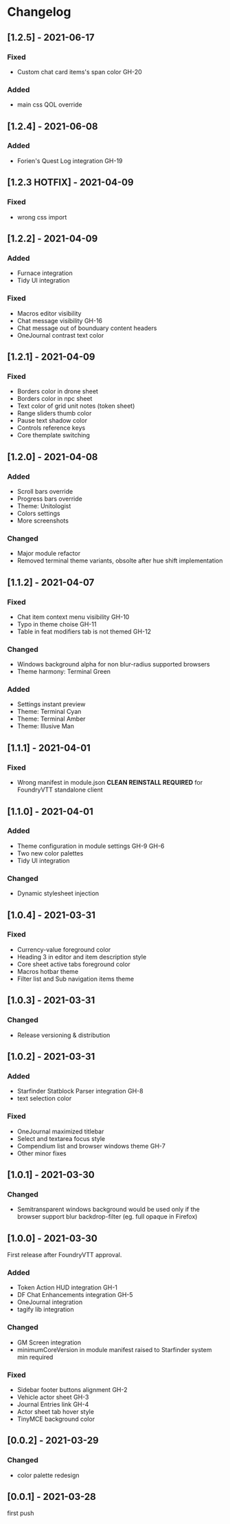 # Changelog

## [1.2.5] - 2021-06-17
### Fixed
- Custom chat card items's span color GH-20
### Added
- main css QOL override

## [1.2.4] - 2021-06-08
### Added
- Forien's Quest Log integration GH-19

## [1.2.3 HOTFIX] - 2021-04-09
### Fixed
- wrong css import

## [1.2.2] - 2021-04-09
### Added
- Furnace integration
- Tidy UI integration

### Fixed
- Macros editor visibility
- Chat message visibility GH-16
- Chat message out of bounduary content headers
- OneJournal contrast text color

## [1.2.1] - 2021-04-09
### Fixed
- Borders color in drone sheet
- Borders color in npc sheet
- Text color of grid unit notes (token sheet)
- Range sliders thumb color
- Pause text shadow color
- Controls reference keys
- Core themplate switching

## [1.2.0] - 2021-04-08
### Added
- Scroll bars override
- Progress bars override
- Theme: Unitologist
- Colors settings
- More screenshots

### Changed 
- Major module refactor
- Removed terminal theme variants, obsolte after hue shift implementation

## [1.1.2] - 2021-04-07
### Fixed
- Chat item context menu visibility GH-10
- Typo in theme choise GH-11
- Table in feat modifiers tab is not themed GH-12
### Changed 
- Windows background alpha for non blur-radius supported browsers
- Theme harmony: Terminal Green 
### Added
- Settings instant preview
- Theme: Terminal Cyan
- Theme: Terminal Amber
- Theme: Illusive Man

## [1.1.1] - 2021-04-01
### Fixed
- Wrong manifest in module.json **CLEAN REINSTALL REQUIRED** for FoundryVTT standalone client

## [1.1.0] - 2021-04-01
### Added
- Theme configuration in module settings GH-9 GH-6
- Two new color palettes
- Tidy UI integration
### Changed
- Dynamic stylesheet injection

## [1.0.4] - 2021-03-31
### Fixed
- Currency-value foreground color
- Heading 3 in editor and item description style
- Core sheet active tabs foreground color
- Macros hotbar theme
- Filter list and Sub navigation items theme

## [1.0.3] - 2021-03-31
### Changed
- Release versioning & distribution

## [1.0.2] - 2021-03-31
### Added
- Starfinder Statblock Parser integration GH-8
- text selection color
### Fixed
- OneJournal maximized titlebar
- Select and textarea focus style
- Compendium list and browser windows theme GH-7
- Other minor fixes

## [1.0.1] - 2021-03-30
### Changed
- Semitransparent windows background would be used only if the browser support blur backdrop-filter (eg. full opaque in Firefox)

## [1.0.0] - 2021-03-30
First release after FoundryVTT approval.
### Added
- Token Action HUD integration GH-1
- DF Chat Enhancements integration GH-5
- OneJournal integration
- tagify lib integration
### Changed
- GM Screen integration
- minimumCoreVersion in module manifest raised to Starfinder system min required
### Fixed
- Sidebar footer buttons alignment GH-2
- Vehicle actor sheet GH-3
- Journal Entries link GH-4
- Actor sheet tab hover style
- TinyMCE background color

## [0.0.2] - 2021-03-29
### Changed
- color palette redesign

## [0.0.1]  - 2021-03-28
first push

